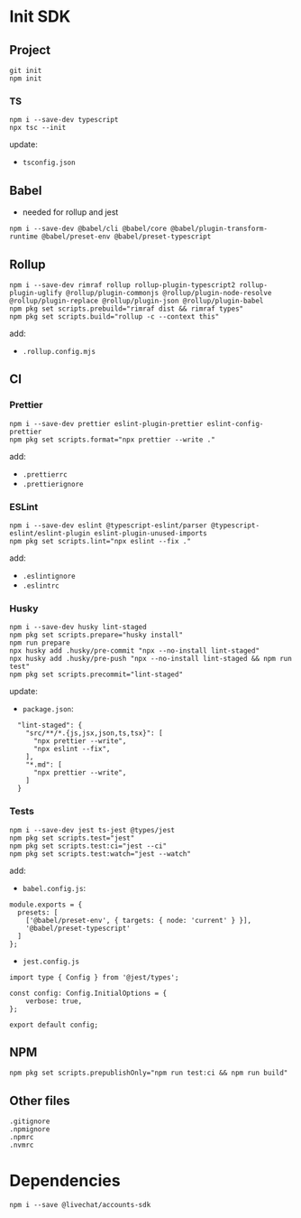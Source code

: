 # Init SDK

## Project

```
git init
npm init
```

### TS

```
npm i --save-dev typescript
npx tsc --init
```

update:

- `tsconfig.json`

## Babel

- needed for rollup and jest

```
npm i --save-dev @babel/cli @babel/core @babel/plugin-transform-runtime @babel/preset-env @babel/preset-typescript
```

## Rollup

```
npm i --save-dev rimraf rollup rollup-plugin-typescript2 rollup-plugin-uglify @rollup/plugin-commonjs @rollup/plugin-node-resolve @rollup/plugin-replace @rollup/plugin-json @rollup/plugin-babel
npm pkg set scripts.prebuild="rimraf dist && rimraf types"
npm pkg set scripts.build="rollup -c --context this"
```

add:

- `.rollup.config.mjs`

## CI

### Prettier

```
npm i --save-dev prettier eslint-plugin-prettier eslint-config-prettier
npm pkg set scripts.format="npx prettier --write ."
```

add:

- `.prettierrc`
- `.prettierignore`

### ESLint

```
npm i --save-dev eslint @typescript-eslint/parser @typescript-eslint/eslint-plugin eslint-plugin-unused-imports
npm pkg set scripts.lint="npx eslint --fix ."
```

add:

- `.eslintignore`
- `.eslintrc`

### Husky

```
npm i --save-dev husky lint-staged
npm pkg set scripts.prepare="husky install"
npm run prepare
npx husky add .husky/pre-commit "npx --no-install lint-staged"
npx husky add .husky/pre-push "npx --no-install lint-staged && npm run test"
npm pkg set scripts.precommit="lint-staged"
```

update:

- `package.json`:

```
  "lint-staged": {
    "src/**/*.{js,jsx,json,ts,tsx}": [
      "npx prettier --write",
      "npx eslint --fix",
    ],
    "*.md": [
      "npx prettier --write",
    ]
  }
```

### Tests

```
npm i --save-dev jest ts-jest @types/jest
npm pkg set scripts.test="jest"
npm pkg set scripts.test:ci="jest --ci"
npm pkg set scripts.test:watch="jest --watch"
```

add:

- `babel.config.js`:

```
module.exports = {
  presets: [
    ['@babel/preset-env', { targets: { node: 'current' } }],
    '@babel/preset-typescript'
  ]
};
```

- `jest.config.js`

```
import type { Config } from '@jest/types';

const config: Config.InitialOptions = {
    verbose: true,
};

export default config;
```

## NPM

```
npm pkg set scripts.prepublishOnly="npm run test:ci && npm run build"
```

## Other files

```
.gitignore
.npmignore
.npmrc
.nvmrc
```

# Dependencies

```
npm i --save @livechat/accounts-sdk
```
